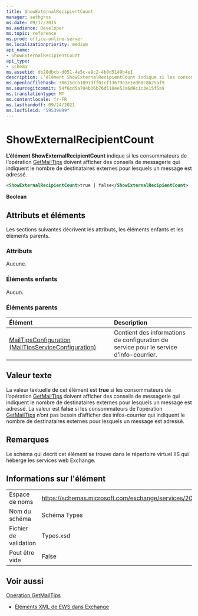 ```yaml
---
title: ShowExternalRecipientCount
manager: sethgros
ms.date: 09/17/2015
ms.audience: Developer
ms.topic: reference
ms.prod: office-online-server
ms.localizationpriority: medium
api_name:
- ShowExternalRecipientCount
api_type:
- schema
ms.assetid: db28dbcb-d051-4e5c-a9c2-4b8d5149b4e1
description: L’élément ShowExternalRecipientCount indique si les consommateurs de l’opération GetMailTips doivent afficher des conseils de messagerie qui indiquent le nombre de destinataires externes pour lesquels un message est adressé.
ms.openlocfilehash: 30615dcb1091dff01cf13679e3e1ed68c8b25af9
ms.sourcegitcommit: 54f6cd5a704b36b76d110ee53a6d6c1c3e15f5a9
ms.translationtype: MT
ms.contentlocale: fr-FR
ms.lasthandoff: 09/24/2021
ms.locfileid: "59539099"
---
```

# <a name="showexternalrecipientcount"></a>ShowExternalRecipientCount

**L’élément ShowExternalRecipientCount** indique si les consommateurs de l’opération [GetMailTips](getmailtips-operation.md) doivent afficher des conseils de messagerie qui indiquent le nombre de destinataires externes pour lesquels un message est adressé. 
  
```XML
<ShowExternalRecipientCount>true | false</ShowExternalRecipientCount>
```

 **Boolean**
## <a name="attributes-and-elements"></a>Attributs et éléments

Les sections suivantes décrivent les attributs, les éléments enfants et les éléments parents.
  
### <a name="attributes"></a>Attributs

Aucune.
  
### <a name="child-elements"></a>Éléments enfants

Aucun.
  
### <a name="parent-elements"></a>Éléments parents

|**Élément**|**Description**|
|:-----|:-----|
|[MailTipsConfiguration (MailTipsServiceConfiguration)](mailtipsconfiguration-mailtipsserviceconfiguration.md) <br/> |Contient des informations de configuration de service pour le service d’info-courrier.  <br/> |
   
## <a name="text-value"></a>Valeur texte

La valeur textuelle de cet élément est **true** si les consommateurs de l’opération [GetMailTips](getmailtips-operation.md) doivent afficher des conseils de messagerie qui indiquent le nombre de destinataires externes pour lesquels un message est adressé. La valeur est **false** si les consommateurs de l’opération [GetMailTips](getmailtips-operation.md) n’ont pas besoin d’afficher des infos-courrier qui indiquent le nombre de destinataires externes pour lesquels un message est adressé. 
  
## <a name="remarks"></a>Remarques

Le schéma qui décrit cet élément se trouve dans le répertoire virtuel IIS qui héberge les services web Exchange.
  
## <a name="element-information"></a>Informations sur l'élément

|||
|:-----|:-----|
|Espace de noms  <br/> |https://schemas.microsoft.com/exchange/services/2006/types  <br/> |
|Nom du schéma  <br/> |Schéma Types  <br/> |
|Fichier de validation  <br/> |Types.xsd  <br/> |
|Peut être vide  <br/> |False  <br/> |
   
## <a name="see-also"></a>Voir aussi



[Opération GetMailTips](getmailtips-operation.md)


- [Éléments XML de EWS dans Exchange](ews-xml-elements-in-exchange.md)

